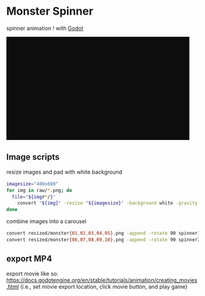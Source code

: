 # Monster Spinner

spinner animation ! with [Godot](https://godotengine.org/)

![film of spinner](example.gif)

## Image scripts

resize images and pad with white background

```bash
imagesize="400x600"
for img in raw/*.png; do
  file="${img#*/}"
	convert "${img}" -resize "${imagesize}" -background white -gravity center -extent "${imagesize}" "resized/${file}"
done
```

combine images into a carousel

```bash
convert resized/monster{01,02,03,04,05}.png -append -rotate 90 spinner1.png
convert resized/monster{06,07,08,09,10}.png -append -rotate 90 spinner2.png
```

## export MP4

export movie like so: <https://docs.godotengine.org/en/stable/tutorials/animation/creating_movies.html> (i.e., set movie export location, click movie button, and play game)
